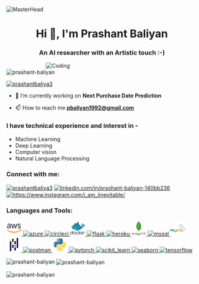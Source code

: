 ![MasterHead](https://encrypted-tbn0.gstatic.com/images?q=tbn:ANd9GcQ3lTc-1mLVX4LAdY2IPj3z2c-KkZxspUyof95Q8kS-glKqPLhswW8PZpGfGhTfVIVuv0g&usqp=CAU)

<h1 align="center">Hi 👋, I'm Prashant Baliyan</h1>
<h3 align="center">An AI researcher with an Artistic touch :-)</h3>
<img align="right" alt="Coding" width="400" src="https://i.pinimg.com/originals/53/e9/45/53e945c516cebdffd987b6c2df159db1.jpg">

<p align="left"> <img src="https://komarev.com/ghpvc/?username=prashant-baliyan&label=Profile%20views&color=0e75b6&style=flat" alt="prashant-baliyan" /> </p>

<p align="left"> <a href="https://twitter.com/prashantbaliya3" target="blank"><img src="https://img.shields.io/twitter/follow/prashantbaliya3?logo=twitter&style=for-the-badge" alt="prashantbaliya3" /></a> </p>

- 🔭 I’m currently working on **Next Purchase Date Prediction**

- 📫 How to reach me **pbaliyan1992@gmail.com**

### I have technical experience and interest in -
* Machine Learning
* Deep Learning 
* Computer vision 
* Natural Language Processing 

<h3 align="left">Connect with me:</h3>
<p align="left">
<a href="https://twitter.com/prashantbaliya3" target="blank"><img align="center" src="https://raw.githubusercontent.com/rahuldkjain/github-profile-readme-generator/master/src/images/icons/Social/twitter.svg" alt="prashantbaliya3" height="30" width="40" /></a>
<a href="https://linkedin.com/in/linkedin.com/in/prashant-baliyan-140bb236" target="blank"><img align="center" src="https://raw.githubusercontent.com/rahuldkjain/github-profile-readme-generator/master/src/images/icons/Social/linked-in-alt.svg" alt="linkedin.com/in/prashant-baliyan-140bb236" height="30" width="40" /></a>
<a href="https://instagram.com/https://www.instagram.com/i_am_iinevitable/" target="blank"><img align="center" src="https://raw.githubusercontent.com/rahuldkjain/github-profile-readme-generator/master/src/images/icons/Social/instagram.svg" alt="https://www.instagram.com/i_am_iinevitable/" height="30" width="40" /></a>
</p>

<h3 align="left">Languages and Tools:</h3>
<p align="left"> <a href="https://aws.amazon.com" target="_blank" rel="noreferrer"> <img src="https://raw.githubusercontent.com/devicons/devicon/master/icons/amazonwebservices/amazonwebservices-original-wordmark.svg" alt="aws" width="40" height="40"/> </a> <a href="https://azure.microsoft.com/en-in/" target="_blank" rel="noreferrer"> <img src="https://www.vectorlogo.zone/logos/microsoft_azure/microsoft_azure-icon.svg" alt="azure" width="40" height="40"/> </a> <a href="https://circleci.com" target="_blank" rel="noreferrer"> <img src="https://www.vectorlogo.zone/logos/circleci/circleci-icon.svg" alt="circleci" width="40" height="40"/> </a> <a href="https://www.docker.com/" target="_blank" rel="noreferrer"> <img src="https://raw.githubusercontent.com/devicons/devicon/master/icons/docker/docker-original-wordmark.svg" alt="docker" width="40" height="40"/> </a> <a href="https://flask.palletsprojects.com/" target="_blank" rel="noreferrer"> <img src="https://www.vectorlogo.zone/logos/pocoo_flask/pocoo_flask-icon.svg" alt="flask" width="40" height="40"/> </a> <a href="https://heroku.com" target="_blank" rel="noreferrer"> <img src="https://www.vectorlogo.zone/logos/heroku/heroku-icon.svg" alt="heroku" width="40" height="40"/> </a> <a href="https://www.mongodb.com/" target="_blank" rel="noreferrer"> <img src="https://raw.githubusercontent.com/devicons/devicon/master/icons/mongodb/mongodb-original-wordmark.svg" alt="mongodb" width="40" height="40"/> </a> <a href="https://www.microsoft.com/en-us/sql-server" target="_blank" rel="noreferrer"> <img src="https://www.svgrepo.com/show/303229/microsoft-sql-server-logo.svg" alt="mssql" width="40" height="40"/> </a> <a href="https://www.mysql.com/" target="_blank" rel="noreferrer"> <img src="https://raw.githubusercontent.com/devicons/devicon/master/icons/mysql/mysql-original-wordmark.svg" alt="mysql" width="40" height="40"/> </a> <a href="https://pandas.pydata.org/" target="_blank" rel="noreferrer"> <img src="https://raw.githubusercontent.com/devicons/devicon/2ae2a900d2f041da66e950e4d48052658d850630/icons/pandas/pandas-original.svg" alt="pandas" width="40" height="40"/> </a> <a href="https://postman.com" target="_blank" rel="noreferrer"> <img src="https://www.vectorlogo.zone/logos/getpostman/getpostman-icon.svg" alt="postman" width="40" height="40"/> </a> <a href="https://www.python.org" target="_blank" rel="noreferrer"> <img src="https://raw.githubusercontent.com/devicons/devicon/master/icons/python/python-original.svg" alt="python" width="40" height="40"/> </a> <a href="https://pytorch.org/" target="_blank" rel="noreferrer"> <img src="https://www.vectorlogo.zone/logos/pytorch/pytorch-icon.svg" alt="pytorch" width="40" height="40"/> </a> <a href="https://scikit-learn.org/" target="_blank" rel="noreferrer"> <img src="https://upload.wikimedia.org/wikipedia/commons/0/05/Scikit_learn_logo_small.svg" alt="scikit_learn" width="40" height="40"/> </a> <a href="https://seaborn.pydata.org/" target="_blank" rel="noreferrer"> <img src="https://seaborn.pydata.org/_images/logo-mark-lightbg.svg" alt="seaborn" width="40" height="40"/> </a> <a href="https://www.tensorflow.org" target="_blank" rel="noreferrer"> <img src="https://www.vectorlogo.zone/logos/tensorflow/tensorflow-icon.svg" alt="tensorflow" width="40" height="40"/> </a> </p>

<p><img align="left" src="https://github-readme-stats.vercel.app/api/top-langs?username=prashant-baliyan&show_icons=true&locale=en&layout=compact" alt="prashant-baliyan" /></p>

<p>&nbsp;<img align="center" src="https://github-readme-stats.vercel.app/api?username=prashant-baliyan&show_icons=true&locale=en" alt="prashant-baliyan" /></p>

<p><img align="center" src="https://github-readme-streak-stats.herokuapp.com/?user=prashant-baliyan&" alt="prashant-baliyan" /></p>
